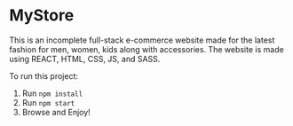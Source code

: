 # MyStore

This is an incomplete full-stack e-commerce website made for the latest fashion for men, women, kids along with accessories. The website is made using REACT, HTML, CSS, JS, and SASS.

To run this project:
1. Run `npm install`
2. Run `npm start`
3. Browse and Enjoy!
